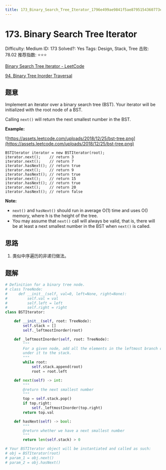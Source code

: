 ```yaml
---
title: 173_Binary_Search_Tree_Iterator_1796e499ae9841f5ae8795154360773e
---
```


# 173. Binary Search Tree Iterator

Difficulty: Medium
ID: 173
Solved?: Yes
Tags: Design, Stack, Tree
击败: 78.02
推荐指数: ⭐⭐⭐

[Binary Search Tree Iterator - LeetCode](https://leetcode.com/problems/binary-search-tree-iterator/)

[94. Binary Tree Inorder Traversal](94%20Binary%20Tree%20Inorder%20Traversal%2018f3bd8177974b9b97921a5859cb89bc.md) 

## 题意

Implement an iterator over a binary search tree (BST). Your iterator will be initialized with the root node of a BST.

Calling `next()` will return the next smallest number in the BST.

**Example:**

![https://assets.leetcode.com/uploads/2018/12/25/bst-tree.png](https://assets.leetcode.com/uploads/2018/12/25/bst-tree.png)

```
BSTIterator iterator = new BSTIterator(root);
iterator.next();    // return 3
iterator.next();    // return 7
iterator.hasNext(); // return true
iterator.next();    // return 9
iterator.hasNext(); // return true
iterator.next();    // return 15
iterator.hasNext(); // return true
iterator.next();    // return 20
iterator.hasNext(); // return false

```

**Note:**

- `next()` and `hasNext()` should run in average O(1) time and uses O() memory, where h is the height of the tree.
- You may assume that `next()` call will always be valid, that is, there will be at least a next smallest number in the BST when `next()` is called.

## 思路

1. 类似中序遍历的非递归做法。

## 题解

```python
# Definition for a binary tree node.
# class TreeNode:
#     def __init__(self, val=0, left=None, right=None):
#         self.val = val
#         self.left = left
#         self.right = right
class BSTIterator:

    def __init__(self, root: TreeNode):
        self.stack = []
        self._leftmostInorder(root)

    def _leftmostInorder(self, root: TreeNode):
        """
        For a given node, add all the elements in the leftmost branch of the tree
        under it to the stack.
        """
        while root:
            self.stack.append(root)
            root = root.left

    def next(self) -> int:
        """
        @return the next smallest number
        """
        top = self.stack.pop()
        if top.right:
            self._leftmostInorder(top.right)
        return top.val

    def hasNext(self) -> bool:
        """
        @return whether we have a next smallest number
        """
        return len(self.stack) > 0

# Your BSTIterator object will be instantiated and called as such:
# obj = BSTIterator(root)
# param_1 = obj.next()
# param_2 = obj.hasNext()
```